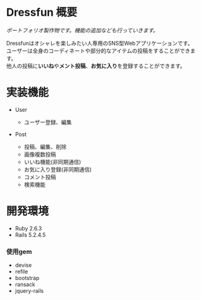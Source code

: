 # Dressfun 概要

*ポートフォリオ製作物です。機能の追加なども行っていきます。*

  Dressfunはオシャレを楽しみたい人専用のSNS型Webアプリケーションです。<br>
  ユーザーは全身のコーディネートや部分的なアイテムの投稿をすることができます。<br>
  他人の投稿に**いいね**や**メント投稿**、**お気に入り**を登録することができます。

# 実装機能

- User
  - ユーザー登録、編集

- Post
  - 投稿、編集、削除
  - 画像複数投稿
  - いいね機能(非同期通信)
  - お気に入り登録(非同期通信)
  - コメント投稿
  - 検索機能

# 開発環境

- Ruby 2.6.3
- Rails 5.2.4.5

### 使用gem

- devise
- refile
- bootstrap
- ransack
- jquery-rails